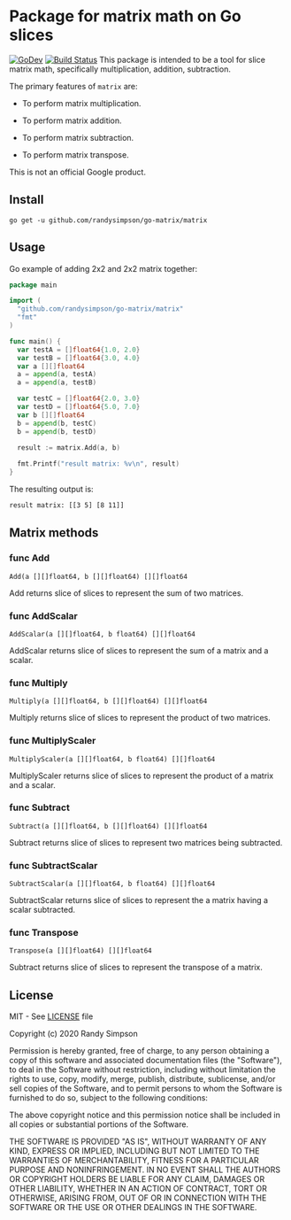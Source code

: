 # Package for matrix math on Go slices

[![GoDev](https://img.shields.io/static/v1?label=godev&message=reference&color=00add8)][godev]
[![Build Status](https://travis-ci.org/google/go-cmp.svg?branch=master)][coverage]
This package is intended to be a tool for slice matrix math, specifically multiplication, addition, subtraction.

The primary features of `matrix` are:

* To perform matrix multiplication.

* To perform matrix addition.

* To perform matrix subtraction.

* To perform matrix transpose.

This is not an official Google product.

[godev]: https://github.com/randysimpson/go-matrix#matrix-methods
[coverage]: https://github.com/randysimpson/go-matrix/blob/master/coverage.html

## Install

```
go get -u github.com/randysimpson/go-matrix/matrix
```

## Usage
Go example of adding 2x2 and 2x2 matrix together:

```go
package main

import (
  "github.com/randysimpson/go-matrix/matrix"
  "fmt"
)

func main() {
  var testA = []float64{1.0, 2.0}
  var testB = []float64{3.0, 4.0}
  var a [][]float64
  a = append(a, testA)
  a = append(a, testB)

  var testC = []float64{2.0, 3.0}
  var testD = []float64{5.0, 7.0}
  var b [][]float64
  b = append(b, testC)
  b = append(b, testD)

  result := matrix.Add(a, b)
  
  fmt.Printf("result matrix: %v\n", result)
}
```

The resulting output is:

```sh
result matrix: [[3 5] [8 11]]
```

## Matrix methods

### func Add
```
Add(a [][]float64, b [][]float64) [][]float64
```
Add returns slice of slices to represent the sum of two matrices.

### func AddScalar
```
AddScalar(a [][]float64, b float64) [][]float64
```
AddScalar returns slice of slices to represent the sum of a matrix and a scalar.

### func Multiply
```
Multiply(a [][]float64, b [][]float64) [][]float64
```
Multiply returns slice of slices to represent the product of two matrices.

### func MultiplyScaler
```
MultiplyScaler(a [][]float64, b float64) [][]float64
```
MultiplyScaler returns slice of slices to represent the product of a matrix and a scalar.

### func Subtract
```
Subtract(a [][]float64, b [][]float64) [][]float64
```
Subtract returns slice of slices to represent two matrices being subtracted.

### func SubtractScalar
```
SubtractScalar(a [][]float64, b float64) [][]float64
```
SubtractScalar returns slice of slices to represent the a matrix having a scalar subtracted.

### func Transpose
```
Transpose(a [][]float64) [][]float64
```
Subtract returns slice of slices to represent the transpose of a matrix.

## License

MIT - See [LICENSE][license] file

[license]: https://github.com/randysimpson/go-matrix/blob/master/LICENCE

Copyright (c) 2020 Randy Simpson

Permission is hereby granted, free of charge, to any person obtaining a copy
of this software and associated documentation files (the "Software"), to deal
in the Software without restriction, including without limitation the rights
to use, copy, modify, merge, publish, distribute, sublicense, and/or sell
copies of the Software, and to permit persons to whom the Software is
furnished to do so, subject to the following conditions:

The above copyright notice and this permission notice shall be included in all
copies or substantial portions of the Software.

THE SOFTWARE IS PROVIDED "AS IS", WITHOUT WARRANTY OF ANY KIND, EXPRESS OR
IMPLIED, INCLUDING BUT NOT LIMITED TO THE WARRANTIES OF MERCHANTABILITY,
FITNESS FOR A PARTICULAR PURPOSE AND NONINFRINGEMENT. IN NO EVENT SHALL THE
AUTHORS OR COPYRIGHT HOLDERS BE LIABLE FOR ANY CLAIM, DAMAGES OR OTHER
LIABILITY, WHETHER IN AN ACTION OF CONTRACT, TORT OR OTHERWISE, ARISING FROM,
OUT OF OR IN CONNECTION WITH THE SOFTWARE OR THE USE OR OTHER DEALINGS IN THE
SOFTWARE.